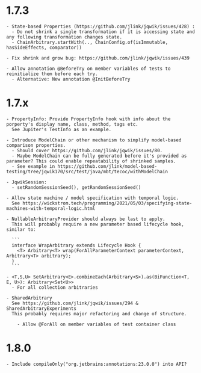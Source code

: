 # 1.7.3

    - State-based Properties (https://github.com/jlink/jqwik/issues/428) : 
      - Do not shrink a single transformation if it is accessing state and any following transformation changes state.
      - ChainArbitrary.startWith(.., ChainConfig.of(isImmutable, hasSideEffects, comparator))

    - Fix shrink and grow bug: https://github.com/jlink/jqwik/issues/439

    - Allow annotation @BeforeTry on member variables of tests to reinitialize them before each try.
      - Alternative: New annotation @InitBeforeTry


# 1.7.x

    - PropertyInfo: Provide PropertyInfo hook with info about the porperty's display name, class, method, tags etc.
      See Jupiter's TestInfo as an example.

    - Introduce ModelChain or other mechanism to simplify model-based comparison properties. 
      - Should cover https://github.com/jlink/jqwik/issues/80.
      - Maybe ModelChain can be fully generated before it's provided as parameter? This could enable repeatability of shrinked samples.
      - See example in https://github.com/jlink/model-based-testing/tree/jqwik170/src/test/java/mbt/tecoc/withModelChain

    - JqwikSession:
      - setRandomSessionSeed(), getRandomSessionSeed()

    - Allow state machine / model specification with temporal logic.
      See https://wickstrom.tech/programming/2021/05/03/specifying-state-machines-with-temporal-logic.html

    - NullableArbitraryProvider should always be last to apply.
      This will probably require a new parameter based lifecycle hook, similar to:

      ```
      interface WrapArbitrary extends Lifecycle Hook {
        <T> Arbitrary<T> wrap(ForAllParameterContext parameterContext, Arbitrary<T> arbitrary);
      }
      ```

    - <T,S,U> SetArbitrary<E>.combineEach(Arbitrary<S>).as(BiFunction<T, E, U>): Arbitrary<Set<U>>
      - For all collection arbitraries

    - SharedArbitrary
      See https://github.com/jlink/jqwik/issues/294 & SharedArbitraryExperiments
      This probably requires major refactoring and change of structure.

        - Allow @ForAll on member variables of test container class


# 1.8.0

    - Include compileOnly("org.jetbrains:annotations:23.0.0") into API?
